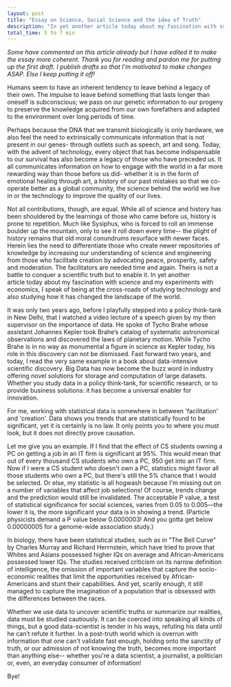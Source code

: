 ```yaml
---
layout: post
title: "Essay on Science, Social Science and the idea of Truth"
description: "In yet another article today about my fascination with science and my experiments with economics, I speak of being at the cross-roads of studying technology and also studying how it has changed the landscape of the world"
total_time: 5 to 7 min
---
```

_Some have commented on this article already but I have edited it to make the essay more coherent. Thank you for reading and pardon me for putting up the first draft. I publish drafts so that I'm motivated to make changes ASAP. Else I keep putting it off!_

Humans seem to have an inherent tendency to leave behind a legacy of their own. The impulse to leave behind something that lasts longer than oneself is subconscious; we pass on our genetic information to our progeny to preserve the knowledge acquired from our own forefathers and adapted to the environment over long periods of time.

Perhaps because the DNA that we transmit biologically is only hardware, we also feel the need to extrinsically communicate information that is not present in our genes- through outlets such as speech, art and song. Today, with the advent of technology, every object that has become indispensable to our survival has also become a legacy of those who have preceded us. It all communicates information on how to engage with the world in a far more rewarding way than those before us did- whether it is in the form of emotional healing through art, a history of our past mistakes so that we co-operate better as a global community, the science behind the world we live in or the technology to improve the quality of our lives.

Not all contributions, though, are equal. While all of science and history has been shouldered by the learnings of those who came before us, history is prone to repetition. Much like Sysiphus, who is forced to roll an immense boulder up the mountain, only to see it roll down every time-- the plight of history remains that old moral conundrums resurface with newer faces. Herein lies the need to differentiate those who create newer repositories of knowledge by increasing our understanding of science and engineering from those who facilitate creation by advocating peace, prosperity, safety and moderation. The facilitators are needed time and again. Theirs is not a battle to conquer a scientific truth but to enable it. In yet another article today about my fascination with science and my experiments with economics, I speak of being at the cross-roads of studying technology and also studying how it has changed the landscape of the world.

It was only two years ago, before I playfully stepped into a policy think-tank in New Delhi, that I watched a video lecture of a speech given by my then supervisor on the importance of data. He spoke of Tycho Brahe whose assistant Johannes Kepler took Brahe’s catalog of systematic astronomical observations and discovered the laws of planetary motion. While Tycho Brahe is in no way as monumental a figure in science as Kepler today, his role in this discovery can not be dismissed. Fast forward two years, and today, I read the very same example in a book about data-intensive scientific discovery. Big Data has now become the buzz word in industry offering novel solutions for storage and computation of large datasets. Whether you study data in a policy think-tank, for scientific research, or to provide business solutions: it has become a universal enabler for innovation.

For me, working with statistical data is somewhere in between 'facilitation' and 'creation'. Data shows you trends that are statistically found to be significant, yet it is certainly is no law. It only points you to where you must look, but it does not directly prove causation.

Let me give you an example. If I find that the effect of CS students owning a PC on getting a job in an IT firm is significant at 95%. This would mean that out of every thousand CS students who own a PC, 950 get into an IT firm. Now if I were a CS student who doesn't own a PC, statistics might favor all those students who own a PC, but there's still the 5% chance that I would be selected. Or else, my statistic is all hogwash because I'm missing out on a number of variables that affect job selections! Of course, trends change and the prediction would still be invalidated. The acceptable P value, a test of statistical significance for social sciences, varies from 0.05 to 0.005—the lower it is, the more significant your data is in showing a trend. (Particle physicists demand a P value below 0.0000003! And you gotta get below 0.00000005 for a genome-wide association study.)

In biology, there have been statistical studies, such as in "The Bell Curve" by Charles Murray and Richard Herrnstein, which have tried to prove that Whites and Asians possessed higher IQs on average and African-Americans possessed lower IQs. The studies received criticism on its narrow definition of intelligence, the omission of important variables that capture the socio-economic realities that limit the opportunities received by African-Americans and stunt their capabilities. And yet, scarily enough, it still managed to capture the imagination of a population that is obsessed with the differences between the races.

Whether we use data to uncover scientific truths or summarize our realities, data must be studied cautiously. It can be coerced into speaking all kinds of things, but a good data-scientist is tender in his ways, refuting his data until he can’t refute it further. In a post-truth world which is overrun with information that one can't validate fast enough, holding onto the sanctity of truth, or our admission of not knowing the truth, becomes more important than anything else-- whether you're a data scientist, a journalist, a politician or, even, an everyday consumer of information!

Bye!
